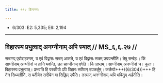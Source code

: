 ```yaml
---
title: ११० टिप्पणयः

---
```

- 6/303: E2: 5,335; E6: 2,194

____________________________________________


## विहारस्य प्रभुत्वाद् अनग्नीनाम् अपि स्यात् // MS_६,६.२७ //

सत्राण्य् एवोदाहरणम्, य एवं विद्वांसः सत्रम् आसते, य एवं विद्वांसः सत्रम् उपयन्तीति। तेषु सन्देहः। किं साग्नीनाम् अन्ग्नीनां च तानि भवन्ति, उत साग्नीनाम् एवेति। किं प्राप्तम्। साग्नीनाम् अनग्नीनां च। कुतः। विहारस्य प्रभुत्वात्। प्रभवति हि परकीयो ऽपि विहारः सर्वेषाम् उपकर्तुम्। कर्तव्यो+++({6/304})+++ हि तेन सिध्यतीति, स यदीयेन तदीयेन वा सिद्धिम् उपैति। तस्माद् अनग्नीनाम् अपि भवितुम् अर्हतीति।